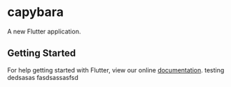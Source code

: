 # capybara

A new Flutter application.

## Getting Started

For help getting started with Flutter, view our online
[documentation](https://flutter.io/).
testing dedsasas fasdsassasfsd
